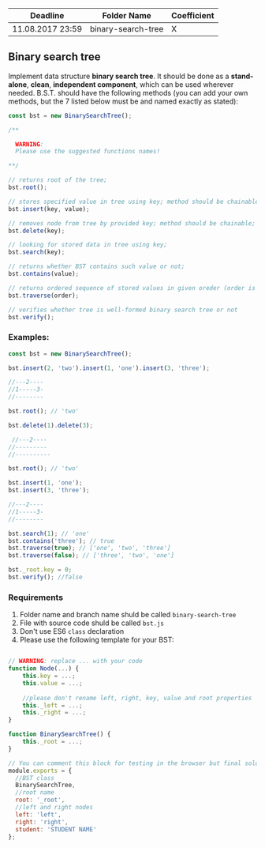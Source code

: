 ﻿Deadline         | Folder Name    | Coefficient
-----------------|----------------|---------------
11.08.2017 23:59 | binary-search-tree    | X

## Binary search tree
Implement data structure **binary search tree**. It should be done as a **stand-alone**, **clean**, **independent component**, which can be used wherever needed. B.S.T. should have the following methods (you can add your own methods, but the 7 listed below must be and named exactly as stated):

```js
const bst = new BinarySearchTree();

/** 

  WARNING:
  Please use the suggested functions names!

**/

// returns root of the tree;
bst.root();  

// stores specified value in tree using key; method should be chainable;
bst.insert(key, value); 

// removes node from tree by provided key; method should be chainable;
bst.delete(key); 

// looking for stored data in tree using key;
bst.search(key);

// returns whether BST contains such value or not;
bst.contains(value);

// returns ordered sequence of stored values in given oreder (order is boolean)
bst.traverse(order); 

// verifies whether tree is well-formed binary search tree or not  
bst.verify();  
``` 

### Examples:
```js
const bst = new BinarySearchTree();

bst.insert(2, 'two').insert(1, 'one').insert(3, 'three');

//---2----
//1-----3-
//--------

bst.root(); // 'two'

bst.delete(1).delete(3);

 //---2----
//---------
//----------

bst.root(); // 'two'

bst.insert(1, 'one');
bst.insert(3, 'three');

//---2----
//1-----3-
//--------

bst.search(1); // 'one'
bst.contains('three'); // true
bst.traverse(true); // ['one', 'two', 'three']
bst.traverse(false); // ['three', 'two', 'one']

bst._root.key = 0;
bst.verify(); //false

``` 

### Requirements

1. Folder name and branch name shuld be called `binary-search-tree`
2. File with source code shuld be called `bst.js`
3. Don't use ES6 `class` declaration
2. Please use the following template for your BST: 
```js

// WARNING: replace ... with your code
function Node(...) {
    this.key = ...;
    this.value = ...;
    
    //please don't rename left, right, key, value and root properties
    this._left = ...;
    this._right = ...;
}

function BinarySearchTree() {
    this._root = ...;
}

// You can comment this block for testing in the browser but final solution MUST contains this module.exports code
module.exports = {
  //BST class
  BinarySearchTree,
  //root name
  root: '_root',
  //left and right nodes
  left: 'left',
  right: 'right',
  student: 'STUDENT NAME'
};

```
